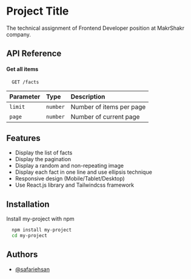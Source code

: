 
# Project Title

The technical assignment of Frontend Developer position at MakrShakr company.



## API Reference

#### Get all items

```http
  GET /facts
```

| Parameter | Type     | Description                |
| :-------- | :------- | :------------------------- |
| `limit` | `number` | Number of items per page |
| `page` | `number` | Number of current page |



## Features

- Display the list of facts
- Display the pagination
- Display a random and non-repeating image
- Display each fact in one line and use ellipsis technique
- Responsive design (Mobile/Tablet/Desktop)
- Use React.js library and Tailwindcss framework

## Installation

Install my-project with npm

```bash
  npm install my-project
  cd my-project
```
    
## Authors

- [@safariehsan](https://www.github.com/safariehsan)

